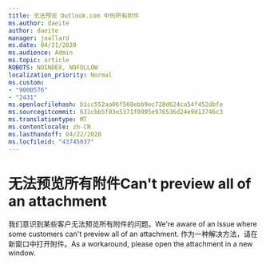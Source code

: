 ```yaml
---
title: 无法预览 Outlook.com 中的所有附件
ms.author: daeite
author: daeite
manager: joallard
ms.date: 04/21/2020
ms.audience: Admin
ms.topic: article
ROBOTS: NOINDEX, NOFOLLOW
localization_priority: Normal
ms.custom:
- "9000576"
- "2431"
ms.openlocfilehash: b1cc552aa06f568ebb9ec728d624ca54f452dbfe
ms.sourcegitcommit: 631cbb5f03e5371f0995e976536d24e9d13746c3
ms.translationtype: MT
ms.contentlocale: zh-CN
ms.lasthandoff: 04/22/2020
ms.locfileid: "43745037"
---
```

# <a name="cant-preview-all-of-an-attachment"></a><span data-ttu-id="94b74-102">无法预览所有附件</span><span class="sxs-lookup"><span data-stu-id="94b74-102">Can't preview all of an attachment</span></span>

<span data-ttu-id="94b74-103">我们意识到某些客户无法预览所有附件的问题。</span><span class="sxs-lookup"><span data-stu-id="94b74-103">We're aware of an issue where some customers can't preview all of an attachment.</span></span> <span data-ttu-id="94b74-104">作为一种解决方法，请在新窗口中打开附件。</span><span class="sxs-lookup"><span data-stu-id="94b74-104">As a workaround, please open the attachment in a new window.</span></span>